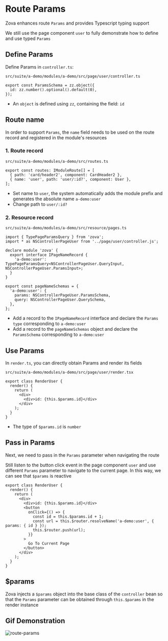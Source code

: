 # Route Params

Zova enhances route `Params` and provides Typescript typing support

We still use the page component `user` to fully demonstrate how to define and use typed `Params`

## Define Params

Define Params in `controller.ts`:

`src/suite/a-demo/modules/a-demo/src/page/user/controller.ts`

```typescript{2}
export const ParamsSchema = zz.object({
  id: zz.number().optional().default(0),
});
```

- An `object` is defined using `zz`, containing the field: `id`

## Route name

In order to support `Params`, the `name` field needs to be used on the route record and registered in the module's resources

### 1. Route record

`src/suite/a-demo/modules/a-demo/src/routes.ts`

```typescript{3}
export const routes: IModuleRoute[] = [
  { path: 'card/header2', component: CardHeader2 },
  { name: 'user', path: 'user/:id?', component: User },
];
```

- Set name to `user`, the system automatically adds the module prefix and generates the absolute name `a-demo:user`
- Change path to `user/:id?`

### 2. Resource record

`src/suite/a-demo/modules/a-demo/src/resource/pages.ts`

```typescript{2,6,11-14}
import { TypePageParamsQuery } from 'zova';
import * as NSControllerPageUser from '../page/user/controller.js';

declare module 'zova' {
  export interface IPageNameRecord {
    'a-demo:user': TypePageParamsQuery<NSControllerPageUser.QueryInput, NSControllerPageUser.ParamsInput>;
  }
}

export const pageNameSchemas = {
  'a-demo:user': {
    params: NSControllerPageUser.ParamsSchema,
    query: NSControllerPageUser.QuerySchema,
  },
};
```

- Add a record to the `IPageNameRecord` interface and declare the `Params type` corresponding to `a-demo:user`
- Add a record to the `pageNameSchemas` object and declare the `ParamsSchema` corresponding to `a-demo:user`

## Use Params

In `render.ts`, you can directly obtain Params and render its fields

`src/suite/a-demo/modules/a-demo/src/page/user/render.tsx`

```typescript{5}
export class RenderUser {
  render() {
    return (
      <div>
        <div>id: {this.$params.id}</div>
      </div>
    );
  }
}
```

- The type of `$params.id` is `number`

## Pass in Params

Next, we need to pass in the `Params` parameter when navigating the route

Still listen to the button click event in the page component `user` and use different `Params` parameter to navigate to the current page. In this way, we can see that `$params` is reactive

```typescript{6-14}
export class RenderUser {
  render() {
    return (
      <div>
        <div>id: {this.$params.id}</div>
        <button
          onClick={() => {
            const id = this.$params.id + 1;
            const url = this.$router.resolveName('a-demo:user', { params: { id } });
            this.$router.push(url);
          }}
        >
          Go To Current Page
        </button>
      </div>
    );
  }
}
```

## $params

Zova injects a `$params` object into the base class of the `controller` bean so that the `Params` parameter can be obtained through `this.$params` in the render instance

## Gif Demonstration

![route-params](https://cabloy-1258265067.cos.ap-shanghai.myqcloud.com/image/route-params.gif)

